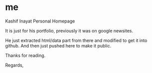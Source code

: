 # me
Kashif Inayat Personal Homepage

It is just for his portfolio, previously it was on google newsites. 

He just extracted html/data part from there and modified to get it into github. And then just pushed here to make it public.

Thanks for reading.

Regards,

 
